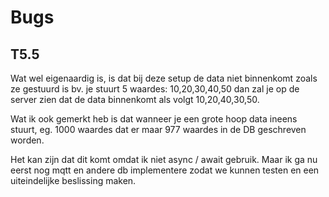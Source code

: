# Bugs

## T5.5

Wat wel eigenaardig is, is dat bij deze setup de data niet binnenkomt zoals ze gestuurd is bv. je stuurt 5 waardes: 10,20,30,40,50 dan zal je op de server zien dat de data binnenkomt als volgt 10,20,40,30,50.

Wat ik ook gemerkt heb is dat wanneer je een grote hoop data ineens stuurt, eg. 1000 waardes
dat er maar 977 waardes in de DB geschreven worden.

Het kan zijn dat dit komt omdat ik niet async / await gebruik. Maar ik ga nu eerst nog mqtt en andere db implementere zodat we kunnen testen en een uiteindelijke beslissing maken.
